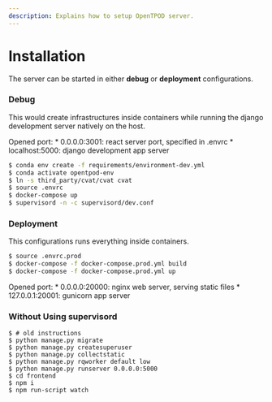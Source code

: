 ```yaml
---
description: Explains how to setup OpenTPOD server.
---
```


# Installation

The server can be started in either **debug** or **deployment** configurations.

### Debug

This would create infrastructures inside containers while running the django
development server natively on the host.

Opened port:
    * 0.0.0.0:3001: react server port, specified in .envrc
    * localhost:5000: django development app server

```bash
$ conda env create -f requirements/environment-dev.yml
$ conda activate opentpod-env
$ ln -s third_party/cvat/cvat cvat
$ source .envrc
$ docker-compose up
$ supervisord -n -c supervisord/dev.conf
```

### Deployment

This configurations runs everything inside containers.

```bash
$ source .envrc.prod
$ docker-compose -f docker-compose.prod.yml build
$ docker-compose -f docker-compose.prod.yml up
```

Opened port:
    * 0.0.0.0:20000: nginx web server, serving static files
    * 127.0.0.1:20001: gunicorn app server

### Without Using supervisord
```
$ # old instructions
$ python manage.py migrate
$ python manage.py createsuperuser
$ python manage.py collectstatic
$ python manage.py rqworker default low
$ python manage.py runserver 0.0.0.0:5000
$ cd frontend
$ npm i
$ npm run-script watch
```

